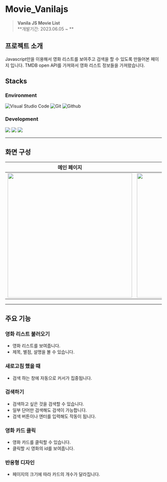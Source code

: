 # Movie_Vanilajs

> **Vanila JS Movie List** <br/> **개발기간: 2023.06.05 ~ **

## 프로젝트 소개

Javascript만을 이용해서 영화 리스트를 보여주고 검색을 할 수 있도록 만들어본 페이지 입니다.
TMDB open API를 가져와서 영화 리스트 정보들을 가져왔습니다.

## Stacks

### Environment

![Visual Studio Code](https://img.shields.io/badge/Visual%20Studio%20Code-007ACC?style=for-the-badge&logo=Visual%20Studio%20Code&logoColor=white)
![Git](https://img.shields.io/badge/Git-F05032?style=for-the-badge&logo=Git&logoColor=white)
![Github](https://img.shields.io/badge/GitHub-181717?style=for-the-badge&logo=GitHub&logoColor=white)

### Development

<img  src="https://img.shields.io/badge/html5-E34F26?style=for-the-badge&logo=html5&logoColor=white"> <img  src="https://img.shields.io/badge/css-1572B6?style=for-the-badge&logo=css3&logoColor=white"> <img  src="https://img.shields.io/badge/javascript-F7DF1E?style=for-the-badge&logo=javascript&logoColor=black">

---

## 화면 구성

|                                                      메인 페이지                                                       |                                                   검색했을 시 페이지                                                   |
| :--------------------------------------------------------------------------------------------------------------------: | :--------------------------------------------------------------------------------------------------------------------: |
| <img width="400" src="https://github.com/Hediar/Movie_Vanilajs/assets/72387948/92cedc67-7c55-41fe-94e3-eeef4545ecfb"/> | <img width="400" src="https://github.com/Hediar/Movie_Vanilajs/assets/72387948/831f572b-4848-4548-9fab-abf0d067f992"/> |

---

## 주요 기능

### 영화 리스트 불러오기

- 영화 리스트를 보여줍니다.
- 제목, 별점, 설명을 볼 수 있습니다.

### 새로고침 했을 때

- 검색 하는 창에 자동으로 커서가 집중됩니다.

### 검색하기

- 검색하고 싶은 것을 검색할 수 있습니다.
- 일부 단어만 검색해도 검색이 가능합니다.
- 검색 버튼이나 엔터를 입력해도 작동이 됩니다.

### 영화 카드 클릭

- 영화 카드를 클릭할 수 있습니다.
- 클릭할 시 영화의 id를 보여줍니다.

### 반응형 디자인

- 페이지의 크기에 따라 카드의 개수가 달라집니다.
